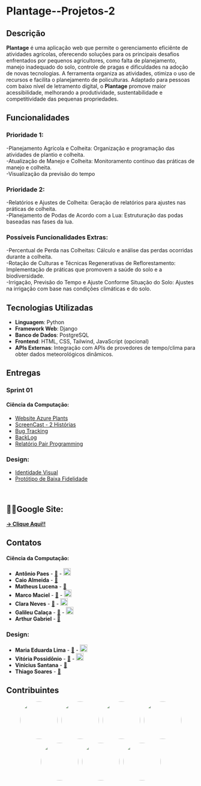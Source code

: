 # Plantage--Projetos-2

## Descrição

**Plantage** é uma aplicação web que permite o gerenciamento eficiênte de atividades agrícolas, oferecendo soluções para os principais desafios enfrentados por pequenos agricultores, como falta de planejamento, manejo inadequado do solo, controle de pragas e dificuldades na adoção de novas tecnologias. A ferramenta organiza as atividades, otimiza o uso de recursos e facilita o planejamento de policulturas. Adaptado para pessoas com baixo nível de letramento digital, o **Plantage** promove maior acessibilidade, melhorando a produtividade, sustentabilidade e competitividade das pequenas propriedades.

## Funcionalidades

### Prioridade 1:
-Planejamento Agrícola e Colheita: Organização e programação das atividades de plantio e colheita.
<br>
-Atualização de Manejo e Colheita: Monitoramento contínuo das práticas de manejo e colheita.
<br>
-Visualização da previsão do tempo

### Prioridade 2:
-Relatórios e Ajustes de Colheita: Geração de relatórios para ajustes nas práticas de colheita.
<br>
-Planejamento de Podas de Acordo com a Lua: Estruturação das podas baseadas nas fases da lua.

### Possíveis Funcionalidades Extras:
-Percentual de Perda nas Colheitas: Cálculo e análise das perdas ocorridas durante a colheita.
<br>
-Rotação de Culturas e Técnicas Regenerativas de Reflorestamento: Implementação de práticas que promovem a saúde do solo e a biodiversidade.
<br>
-Irrigação, Previsão do Tempo e Ajuste Conforme Situação do Solo: Ajustes na irrigação com base nas condições climáticas e do solo.

## Tecnologias Utilizadas

- **Linguagem**: Python
- **Framework Web**: Django
- **Banco de Dados**: PostgreSQL
- **Frontend**: HTML, CSS, Tailwind, JavaScript (opcional)
- **APIs Externas**: Integração com APIs de provedores de tempo/clima para obter dados meteorológicos dinâmicos.


## Entregas

### Sprint 01

#### Ciência da Computação:

- [Website Azure Plants](https://plantage--projetos-2.azurewebsites.net/)
- [ScreenCast - 2 Histórias]()
- [Bug Tracking]() 
- [BackLog](https://docs.google.com/spreadsheets/d/1ljbu1budRT9PmsQ33NYLL4nXQcchDiHaDzfqgmcfjYo/edit?usp=sharing)
- [Relatório Pair Programming](https://docs.google.com/document/d/192hdRMBRvWtN7WSGMJpub7XyjWYUM0NZiNpqMRTOqSQ/edit?usp=sharing)

### Design:

- [Identidade Visual]()
- [Protótipo de Baixa Fidelidade]() 

<br>

## ⛓️‍💥Google Site:
  [**-> Clique Aqui!!**](https://sites.google.com/cesar.school/plantage/home)
  

## Contatos

#### Ciência da Computação:

- **Antônio Paes** - <a href="mailto:ajpaj@cesar.school">📧</a> - <a href="https://www.linkedin.com/in/ant%C3%B4niopaess/"><img src="https://upload.wikimedia.org/wikipedia/commons/c/ca/LinkedIn_logo_initials.png" width="20"></a>
- **Caio Almeida** - <a href="mailto:caa@cesar.school">📧</a> 
- **Matheus Lucena** - <a href="mailto:mlh@cesar.school">📧</a> 
- **Marco Maciel** - <a href="mailto:magm@cesar.school">📧</a> - <a href="https://www.linkedin.com/in/marcomaciel2210/"><img src="https://upload.wikimedia.org/wikipedia/commons/c/ca/LinkedIn_logo_initials.png" width="20"></a>
- **Clara Neves** - <a href="mailto:mcsan@cesar.school">📧</a> - <a href="https://www.linkedin.com/in/claranevess/"><img src="https://upload.wikimedia.org/wikipedia/commons/c/ca/LinkedIn_logo_initials.png" width="20"></a>
- **Galileu Calaça** - <a href="mailto:gcmm@cesar.school">📧</a> - <a href="https://www.linkedin.com/in/galileu-cala%C3%A7a-369726241/"><img src="https://upload.wikimedia.org/wikipedia/commons/c/ca/LinkedIn_logo_initials.png" width="20"></a>
- **Arthur Gabriel** - <a href="mailto:agts@cesar.school">📧</a>

### Design:

- **Maria Eduarda Lima** - <a href="mailto:melb@cesar.school">📧</a> - <a href="https://www.linkedin.com/in/maria-eduarda-lima-a072a9309/"><img src="https://upload.wikimedia.org/wikipedia/commons/c/ca/LinkedIn_logo_initials.png" width="20"></a>
- **Vitória Possidônio** - <a href="mailto:vhpcr@cesar.school">📧</a> - <a href="https://www.linkedin.com/in/vit%C3%B3ria-possid%C3%B4nio-81629b309/"><img src="https://upload.wikimedia.org/wikipedia/commons/c/ca/LinkedIn_logo_initials.png" width="20"></a>
- **Vinicius Santana** - <a href="mailto:vesff@cesar.school">📧</a> 
- **Thiago Soares** - <a href="mailto:tsms@cesar.school">📧</a>


## Contribuintes

<div style="display: flex; align-items: center; justify-content: center; flex-wrap: wrap; gap: 10px;">
    <a href="https://github.com/AntonioPaess">
        <img src="https://avatars.githubusercontent.com/u/123177984?v=4" style="border-radius: 50%; width: 100px; height: 100px;">
    </a>
    <a href="https://github.com/Caio-Almeida-A">
        <img src="https://avatars.githubusercontent.com/u/162466781?v=4" style="border-radius: 50%; width: 100px; height: 100px;">
    </a>
    <a href="https://github.com/Matheuslh">
        <img src="https://avatars.githubusercontent.com/u/168059030?v=4" style="border-radius: 50%; width: 100px; height: 100px;">
    </a>
    <a href="https://github.com/oMarcoMaciel">
        <img src="https://avatars.githubusercontent.com/u/126691818?v=4" style="border-radius: 50%; width: 100px; height: 100px;">
    </a>
    <a href="https://github.com/claranevess">
        <img src="https://avatars.githubusercontent.com/u/166565110?v=4" style="border-radius: 50%; width: 100px; height: 100px;">
    </a>
    <a href="https://github.com/GalileuCMMoares">
        <img src="https://avatars.githubusercontent.com/u/165906088?v=4" style="border-radius: 50%; width: 100px; height: 100px;">
    </a>
    <a href="https://github.com/arthur15tuca">
        <img src="https://avatars.githubusercontent.com/u/127034386?v=4" style="border-radius: 50%; width: 100px; height: 100px;">
    </a>
  
</div>



